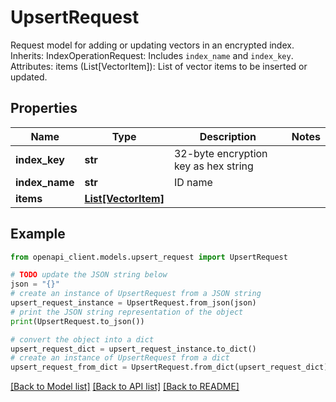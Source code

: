 # UpsertRequest

Request model for adding or updating vectors in an encrypted index.  Inherits:     IndexOperationRequest: Includes `index_name` and `index_key`.  Attributes:     items (List[VectorItem]): List of vector items to be inserted or updated.

## Properties

Name | Type | Description | Notes
------------ | ------------- | ------------- | -------------
**index_key** | **str** | 32-byte encryption key as hex string | 
**index_name** | **str** | ID name | 
**items** | [**List[VectorItem]**](VectorItem.md) |  | 

## Example

```python
from openapi_client.models.upsert_request import UpsertRequest

# TODO update the JSON string below
json = "{}"
# create an instance of UpsertRequest from a JSON string
upsert_request_instance = UpsertRequest.from_json(json)
# print the JSON string representation of the object
print(UpsertRequest.to_json())

# convert the object into a dict
upsert_request_dict = upsert_request_instance.to_dict()
# create an instance of UpsertRequest from a dict
upsert_request_from_dict = UpsertRequest.from_dict(upsert_request_dict)
```
[[Back to Model list]](../README.md#documentation-for-models) [[Back to API list]](../README.md#documentation-for-api-endpoints) [[Back to README]](../README.md)



